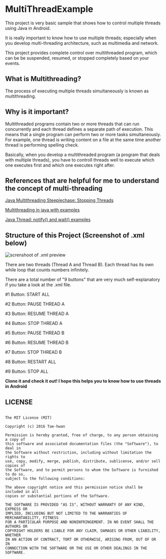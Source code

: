 # MultiThreadExample


This project is very basic sample that shows how to control multiple threads using Java in Android. 

It is really important to know how to use multiple threads; especially when you develop multi-threading architecture, such as multimedia and network. 

This project provides complete control over multithreaded program, which can be be suspended, resumed, or stopped completely based on your events.


## What is Multithreading?


The process of executing multiple threads simultaneously is known as multithreading.





## Why is it important?


Multithreaded programs contain two or more threads that can run concurrently and each thread defines a separate path of execution. This means that a single program can perform two or more tasks simultaneously. For example, one thread is writing content on a file at the same time another thread is performing spelling check.

Basically, when you develop a multithreaded program (a program that deals with multiple threads), you have to controll threads well to execute which one executes first and which one executes right after.  




## References that are helpful for me to understand the concept of multi-threading


[Java Multithreading Steeplechase: Stopping Threads](https://10kloc.wordpress.com/2013/03/03/java-multithreading-steeplechase-stopping-threads/)

[Multithreading in java with examples](http://beginnersbook.com/2013/03/multithreading-in-java/)

[Java Thread: notify() and wait() examples](http://www.programcreek.com/2009/02/notify-and-wait-example/)



## Structure of this Project (Screenshot of .xml below)

![screnshoot of .xml preview](https://user-images.githubusercontent.com/20435620/29004633-d69219f0-7b05-11e7-999b-352f417c2892.jpg)

There are two threads (Thread A and Thread B). 
Each thread has its own while loop that counts numbers infinitely.

There are a total number of "9 buttons" that are very much self-explanatory if you take a look at the .xml file.

#1 Button: START ALL

#2 Button: PAUSE THREAD A

#3 Button: RESUME THREAD A

#4 Button: STOP THREAD A

#5 Button: PAUSE THREAD B 

#6 Button: RESUME THREAD B

#7 Button:  STOP THREAD B

#8 Button: RESTART ALL

#9 Button: STOP ALL


**Clone it and check it out! I hope this helps you to know how to use threads in Android**


## LICENSE

```

The MIT License (MIT)

Copyright (c) 2016 Tae-hwan

Permission is hereby granted, free of charge, to any person obtaining a copy of
this software and associated documentation files (the "Software"), to deal in
the Software without restriction, including without limitation the rights to
use, copy, modify, merge, publish, distribute, sublicense, and/or sell copies of
the Software, and to permit persons to whom the Software is furnished to do so,
subject to the following conditions:

The above copyright notice and this permission notice shall be included in all
copies or substantial portions of the Software.

THE SOFTWARE IS PROVIDED "AS IS", WITHOUT WARRANTY OF ANY KIND, EXPRESS OR
IMPLIED, INCLUDING BUT NOT LIMITED TO THE WARRANTIES OF MERCHANTABILITY, FITNESS
FOR A PARTICULAR PURPOSE AND NONINFRINGEMENT. IN NO EVENT SHALL THE AUTHORS OR
COPYRIGHT HOLDERS BE LIABLE FOR ANY CLAIM, DAMAGES OR OTHER LIABILITY, WHETHER
IN AN ACTION OF CONTRACT, TORT OR OTHERWISE, ARISING FROM, OUT OF OR IN
CONNECTION WITH THE SOFTWARE OR THE USE OR OTHER DEALINGS IN THE SOFTWARE.

```
